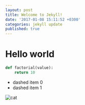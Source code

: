 ```yaml
---
layout: post
title: Welcome to Jekyll!
date: '2017-01-08 15:11:52 +0300'
categories: jekyll update
published: true
---
```

# Hello world

```python
def factorial(value):
    return 10
```

- dashed item 0
- dashed item 1

![cat]({{site.baseurl}}/https://encrypted-tbn2.gstatic.com/images?q=tbn:ANd9GcQ4HtGsoVnca1_8HtSqWOEquwOhWAREUe_rkFzFpTgOfr9E2IwRBqxBNg)